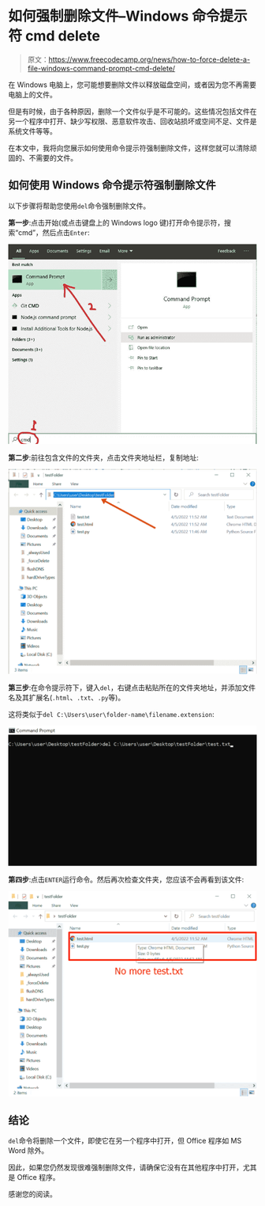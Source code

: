 # 如何强制删除文件–Windows 命令提示符 cmd delete

> 原文：<https://www.freecodecamp.org/news/how-to-force-delete-a-file-windows-command-prompt-cmd-delete/>

在 Windows 电脑上，您可能想要删除文件以释放磁盘空间，或者因为您不再需要电脑上的文件。

但是有时候，由于各种原因，删除一个文件似乎是不可能的。这些情况包括文件在另一个程序中打开、缺少写权限、恶意软件攻击、回收站损坏或空间不足、文件是系统文件等等。

在本文中，我将向您展示如何使用命令提示符强制删除文件，这样您就可以清除顽固的、不需要的文件。

## 如何使用 Windows 命令提示符强制删除文件

以下步骤将帮助您使用`del`命令强制删除文件。

**第一步**:点击开始(或点击键盘上的 Windows logo 键)打开命令提示符，搜索“cmd”，然后点击`Enter`:

![openCMD](img/9f499ee7c294e36a070bbb2d22c0c054.png)

**第二步**:前往包含文件的文件夹，点击文件夹地址栏，复制地址:

![ss1](img/26b919c3b4d434a949c0d491b99b2f7b.png)

**第三步**:在命令提示符下，键入`del`，右键点击粘贴所在的文件夹地址，并添加文件名及其扩展名(`.html`、`.txt`、`.py`等)。

这将类似于`del C:\Users\user\folder-name\filename.extension`:

![ss2](img/0fec0fc7ceaf4fc9e4fcc0e164abf590.png)

**第四步**:点击`ENTER`运行命令。然后再次检查文件夹，您应该不会再看到该文件:

![ss3](img/e29a0aadea3b9cd1bb0a8ad1e623921e.png)

## 结论

`del`命令将删除一个文件，即使它在另一个程序中打开，但 Office 程序如 MS Word 除外。

因此，如果您仍然发现很难强制删除文件，请确保它没有在其他程序中打开，尤其是 Office 程序。

感谢您的阅读。
